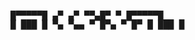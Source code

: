 <div style="line-height: 1em; letter-spacing: 0em; font-family: monospace; display: block;">
█▀▀▀▀▀█  ▄▀  ▄▀   ▀▀▄█▀ ▀ █▀▀▀▀▀█<br>
█ ███ █ ▀▄ ▀▄▄ ▀ █▀▄ ▀ █▀ █ ███ █
</div>
